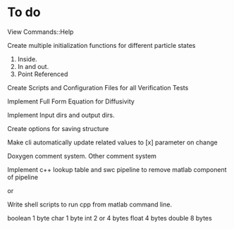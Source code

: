 # To do

View Commands::Help

Create multiple initialization functions for different particle states
1. Inside.
2. In and out.
3. Point Referenced

Create Scripts and Configuration Files for all Verification Tests

Implement Full Form Equation for Diffusivity

Implement Input dirs and output dirs.

Create options for saving structure

Make cli automatically update related values to [x] parameter on change

Doxygen comment system.
Other comment system

Implement c++ lookup table and swc pipeline to remove matlab component of pipeline

or

Write shell scripts to run cpp from matlab command line.


boolean	  1 byte
char	    1 byte
int	      2 or 4 bytes
float	    4 bytes
double	  8 bytes
